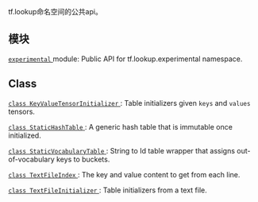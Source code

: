 tf.lookup命名空间的公共api。

## 模块
[ `experimental` ](https://tensorflow.google.cn/api_docs/python/tf/compat/v2/lookup/experimental) module: Public API for tf.lookup.experimental namespace.

## Class 
[ `class KeyValueTensorInitializer` ](https://tensorflow.google.cn/api_docs/python/tf/lookup/KeyValueTensorInitializer): Table initializers given  `keys`  and  `values`  tensors.

[ `class StaticHashTable` ](https://tensorflow.google.cn/api_docs/python/tf/lookup/StaticHashTable): A generic hash table that is immutable once initialized.

[ `class StaticVocabularyTable` ](https://tensorflow.google.cn/api_docs/python/tf/lookup/StaticVocabularyTable): String to Id table wrapper that assigns out-of-vocabulary keys to buckets.

[ `class TextFileIndex` ](https://tensorflow.google.cn/api_docs/python/tf/lookup/TextFileIndex): The key and value content to get from each line.

[ `class TextFileInitializer` ](https://tensorflow.google.cn/api_docs/python/tf/lookup/TextFileInitializer): Table initializers from a text file.

